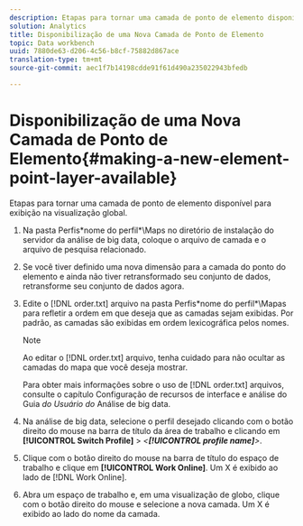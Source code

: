 ```yaml
---
description: Etapas para tornar uma camada de ponto de elemento disponível para exibição na visualização global.
solution: Analytics
title: Disponibilização de uma Nova Camada de Ponto de Elemento
topic: Data workbench
uuid: 7880de63-d206-4c56-b8cf-75882d867ace
translation-type: tm+mt
source-git-commit: aec1f7b14198cdde91f61d490a235022943bfedb

---
```



# Disponibilização de uma Nova Camada de Ponto de Elemento{#making-a-new-element-point-layer-available}

Etapas para tornar uma camada de ponto de elemento disponível para exibição na visualização global.

1. Na pasta Perfis\*nome do perfil*\Maps no diretório de instalação do servidor da análise de big data, coloque o arquivo de camada e o arquivo de pesquisa relacionado.
1. Se você tiver definido uma nova dimensão para a camada do ponto do elemento e ainda não tiver retransformado seu conjunto de dados, retransforme seu conjunto de dados agora.
1. Edite o [!DNL order.txt] arquivo na pasta Perfis\*nome do perfil*\Mapas para refletir a ordem em que deseja que as camadas sejam exibidas. Por padrão, as camadas são exibidas em ordem lexicográfica pelos nomes.

   >[!NOTE]
   >
   >Ao editar o [!DNL order.txt] arquivo, tenha cuidado para não ocultar as camadas do mapa que você deseja mostrar.

   Para obter mais informações sobre o uso de [!DNL order.txt] arquivos, consulte o capítulo Configuração de recursos de interface e análise do Guia *do Usuário do* Análise de big data.

1. Na análise de big data, selecione o perfil desejado clicando com o botão direito do mouse na barra de título da área de trabalho e clicando em **[!UICONTROL Switch Profile]** > *&lt;**[!UICONTROL profile name]**>*.
1. Clique com o botão direito do mouse na barra de título do espaço de trabalho e clique em **[!UICONTROL Work Online]**. Um X é exibido ao lado de [!DNL Work Online].
1. Abra um espaço de trabalho e, em uma visualização de globo, clique com o botão direito do mouse e selecione a nova camada. Um X é exibido ao lado do nome da camada.
